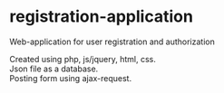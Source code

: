 # registration-application
Web-application for user registration and authorization 

Created using php, js/jquery, html, css. <br>
Json file as a database. <br>
Posting form using ajax-request. <br>
